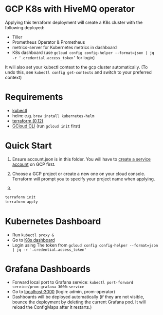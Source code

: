# GCP K8s with HiveMQ operator

Applying this terraform deployment will create a K8s cluster with the following deployed:

* Tiller
* Prometheus Operator & Prometheus
* metrics-server for Kubernetes metrics in dashboard
* K8s dashboard (use `gcloud config config-helper --format=json | jq -r ‘.credential.access_token’` for login)

It will also set your kubectl context to the gcp cluster automatically. (To undo this, see `kubectl config get-contexts` and switch to your preferred context)

# Requirements

* [kubectl](https://kubernetes.io/docs/tasks/tools/install-kubectl/)
* helm: e.g. `brew install kubernetes-helm`
* [terraform (0.12)](https://www.terraform.io/downloads.html)
* [GCloud CLI](https://cloud.google.com/sdk/docs/quickstart-macos) (run `gcloud init` first)

# Quick Start

1. Ensure account.json is in this folder. You will have to [create a service account](https://cloud.google.com/iam/docs/creating-managing-service-account-keys) on GCP first.

2. Choose a GCP project or create a new one on your cloud console. Terraform will prompt you to specify your project name when applying.

3.
```bash
terraform init
terraform apply
```

# Kubernetes Dashboard

* Run `kubectl proxy &`
* Go to [K8s dashboard](http://localhost:8001/api/v1/namespaces/kubernetes-dashboard/services/https:kubernetes-dashboard:/proxy/)
* Login using The token from `gcloud config config-helper --format=json | jq -r '.credential.access_token'`

# Grafana Dashboards

* Forward local port to Grafana service: `kubectl port-forward service/prom-grafana 3000:service`
* Go to [localhost:3000](http://localhost:3000) (login: admin, prom-operator)
* Dashboards will be deployed automatically (if they are not visible, bounce the deployment by deleting the current Grafana pod. It will reload the ConfigMaps after it restarts.)